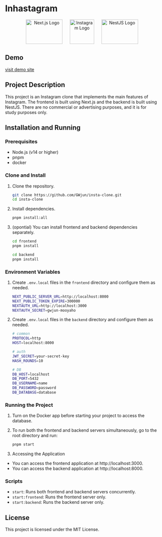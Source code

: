 # Inhastagram

<p align="center">
  <img src="https://upload.wikimedia.org/wikipedia/commons/8/8e/Nextjs-logo.svg" alt="Next.js Logo" width="120" height="80">
  &nbsp;&nbsp;&nbsp;&nbsp;
  <img src="https://upload.wikimedia.org/wikipedia/commons/a/a5/Instagram_icon.png" alt="Instagram Logo" width="80" height="80" >
  &nbsp;&nbsp;&nbsp;&nbsp;
  <img src="https://nestjs.com/img/logo_text.svg" alt="NestJS Logo" width="120" height="80" >
</p>

## Demo

[visit demo site](https://inhastagram.vercel.app)

## Project Description

This project is an Instagram clone that implements the main features of Instagram. The frontend is built using Next.js and the backend is built using NestJS. There are no commercial or advertising purposes, and it is for study purposes only.

## Installation and Running

### Prerequisites

- Node.js (v14 or higher)
- pnpm
- docker

### Clone and Install

1. Clone the repository.

   ```bash
   git clone https://github.com/GWjun/insta-clone.git
   cd insta-clone
   ```

2. Install dependencies.

   ```bash
   pnpm install:all
   ```

3. (opontial) You can install frontend and backend dependencies separately.

   ```bash
   cd frontend
   pnpm install
   ```

   ```bash
   cd backend
   pnpm install
   ```

### Environment Variables

1. Create `.env.local` files in the `frontend` directory and configure them as needed.

   ```bash
   NEXT_PUBLIC_SERVER_URL=http://localhost:8000
   NEXT_PUBLIC_TOKEN_EXPIRE=300000
   NEXTAUTH_URL=http://localhost:3000
   NEXTAUTH_SECRET=gwjun-mooyaho
   ```

2. Create `.env.local` files in the `backend` directory and configure them as needed.

   ```bash
   # common
   PROTOCOL=http
   HOST=localhost:8000

   # auth
   JWT_SECRET=your-secret-key
   HASH_ROUNDS=10

   # DB
   DB_HOST=localhost
   DB_PORT=5432
   DB_USERNAME=name
   DB_PASSWORD=password
   DB_DATABASE=database
   ```

### Running the Project

1. Turn on the Docker app before starting your project to access the database.

2. To run both the frontend and backend servers simultaneously, go to the root directory and run:
   ```bash
   pnpm start
   ```
3. Accessing the Application

- You can access the frontend application at http://localhost:3000.
- You can access the backend application at http://localhost:8000.

### Scripts

- `start`: Runs both frontend and backend servers concurrently.
- `start:frontend`: Runs the frontend server only.
- `start:backend`: Runs the backend server only.

## License

This project is licensed under the MIT License.
